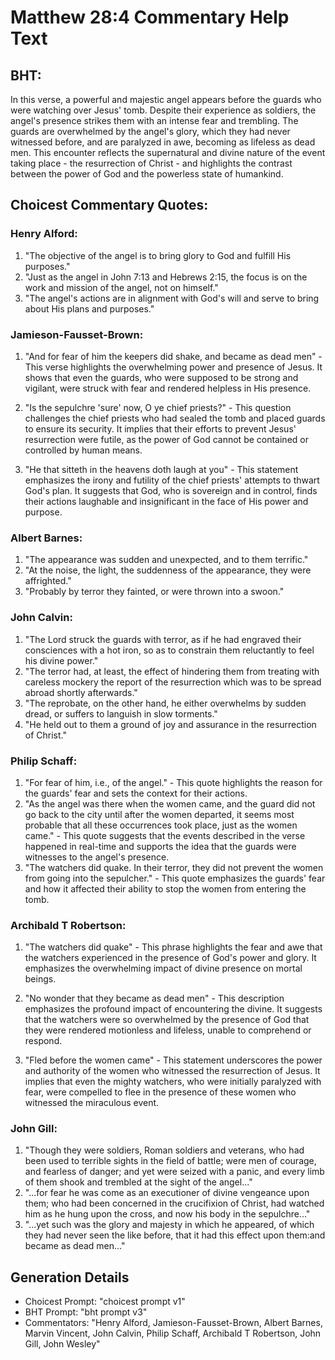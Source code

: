 # Matthew 28:4 Commentary Help Text

## BHT:
In this verse, a powerful and majestic angel appears before the guards who were watching over Jesus' tomb. Despite their experience as soldiers, the angel's presence strikes them with an intense fear and trembling. The guards are overwhelmed by the angel's glory, which they had never witnessed before, and are paralyzed in awe, becoming as lifeless as dead men. This encounter reflects the supernatural and divine nature of the event taking place - the resurrection of Christ - and highlights the contrast between the power of God and the powerless state of humankind.

## Choicest Commentary Quotes:
### Henry Alford:
1. "The objective of the angel is to bring glory to God and fulfill His purposes."
2. "Just as the angel in John 7:13 and Hebrews 2:15, the focus is on the work and mission of the angel, not on himself."
3. "The angel's actions are in alignment with God's will and serve to bring about His plans and purposes."

### Jamieson-Fausset-Brown:
1. "And for fear of him the keepers did shake, and became as dead men" - This verse highlights the overwhelming power and presence of Jesus. It shows that even the guards, who were supposed to be strong and vigilant, were struck with fear and rendered helpless in His presence.

2. "Is the sepulchre 'sure' now, O ye chief priests?" - This question challenges the chief priests who had sealed the tomb and placed guards to ensure its security. It implies that their efforts to prevent Jesus' resurrection were futile, as the power of God cannot be contained or controlled by human means.

3. "He that sitteth in the heavens doth laugh at you" - This statement emphasizes the irony and futility of the chief priests' attempts to thwart God's plan. It suggests that God, who is sovereign and in control, finds their actions laughable and insignificant in the face of His power and purpose.

### Albert Barnes:
1. "The appearance was sudden and unexpected, and to them terrific."
2. "At the noise, the light, the suddenness of the appearance, they were affrighted."
3. "Probably by terror they fainted, or were thrown into a swoon."

### John Calvin:
1. "The Lord struck the guards with terror, as if he had engraved their consciences with a hot iron, so as to constrain them reluctantly to feel his divine power."
2. "The terror had, at least, the effect of hindering them from treating with careless mockery the report of the resurrection which was to be spread abroad shortly afterwards."
3. "The reprobate, on the other hand, he either overwhelms by sudden dread, or suffers to languish in slow torments."
4. "He held out to them a ground of joy and assurance in the resurrection of Christ."

### Philip Schaff:
1. "For fear of him, i.e., of the angel." - This quote highlights the reason for the guards' fear and sets the context for their actions.
2. "As the angel was there when the women came, and the guard did not go back to the city until after the women departed, it seems most probable that all these occurrences took place, just as the women came." - This quote suggests that the events described in the verse happened in real-time and supports the idea that the guards were witnesses to the angel's presence.
3. "The watchers did quake. In their terror, they did not prevent the women from going into the sepulcher." - This quote emphasizes the guards' fear and how it affected their ability to stop the women from entering the tomb.

### Archibald T Robertson:
1. "The watchers did quake" - This phrase highlights the fear and awe that the watchers experienced in the presence of God's power and glory. It emphasizes the overwhelming impact of divine presence on mortal beings.

2. "No wonder that they became as dead men" - This description emphasizes the profound impact of encountering the divine. It suggests that the watchers were so overwhelmed by the presence of God that they were rendered motionless and lifeless, unable to comprehend or respond.

3. "Fled before the women came" - This statement underscores the power and authority of the women who witnessed the resurrection of Jesus. It implies that even the mighty watchers, who were initially paralyzed with fear, were compelled to flee in the presence of these women who witnessed the miraculous event.

### John Gill:
1. "Though they were soldiers, Roman soldiers and veterans, who had been used to terrible sights in the field of battle; were men of courage, and fearless of danger; and yet were seized with a panic, and every limb of them shook and trembled at the sight of the angel..."
2. "...for fear he was come as an executioner of divine vengeance upon them; who had been concerned in the crucifixion of Christ, had watched him as he hung upon the cross, and now his body in the sepulchre..."
3. "...yet such was the glory and majesty in which he appeared, of which they had never seen the like before, that it had this effect upon them:and became as dead men..."


## Generation Details
- Choicest Prompt: "choicest prompt v1"
- BHT Prompt: "bht prompt v3"
- Commentators: "Henry Alford, Jamieson-Fausset-Brown, Albert Barnes, Marvin Vincent, John Calvin, Philip Schaff, Archibald T Robertson, John Gill, John Wesley"
